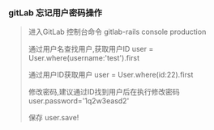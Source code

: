 ### gitLab 忘记用户密码操作

> 进入GitLab 控制台命令		gitlab-rails console production
>
> 通过用户名查找用户,获取用户ID	 	user = User.where(username:'test').first
>
> 通过用户ID获取用户	 	user = User.where(id:22).first
>
> 修改密码,建议通过ID找到用户后在执行修改密码		 user.password='1q2w3easd2'
>
> 保存 			user.save! 




